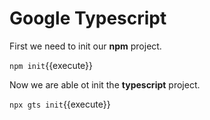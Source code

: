 # Google Typescript

First we need to init our **npm** project.

`npm init`{{execute}}

Now we are able ot init the **typescript** project.

`npx gts init`{{execute}}

